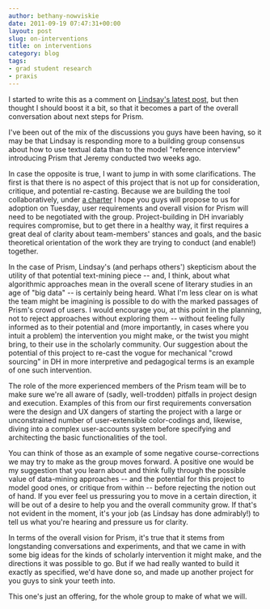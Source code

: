 ```yaml
---
author: bethany-nowviskie
date: 2011-09-19 07:47:31+00:00
layout: post
slug: on-interventions
title: on interventions
category: blog
tags:
- grad student research
- praxis
---
```


I started to write this as a comment on [Lindsay's latest post](https://scholarslab.org/praxis-program/imagining-end-users-for-requirements-gathering/), but then thought I should boost it a bit, so that it becomes a part of the overall conversation about next steps for Prism.

I've been out of the mix of the discussions you guys have been having, so it may be that Lindsay is responding more to a building group consensus about how to use textual data than to the model "reference interview" introducing Prism that Jeremy conducted two weeks ago. 

In case the opposite is true, I want to jump in with some clarifications. The first is that there is no aspect of this project that is not up for consideration, critique, and potential re-casting.  Because we are building the tool collaboratively, under [a charter](https://praxis.scholarslab.org/topics/toward-a-project-charter/) I hope you guys will propose to us for adoption on Tuesday, user requirements and overall vision for Prism will need to be negotiated with the group. Project-building in DH invariably requires compromise, but to get there in a healthy way, it first requires a great deal of clarity about team-members' stances and goals, and the basic theoretical orientation of the work they are trying to conduct (and enable!) together. 

In the case of Prism, Lindsay's (and perhaps others') skepticism about the utility of that potential text-mining piece -- and, I think, about what algorithmic approaches mean in the overall scene of literary studies in an age of "big data" -- is certainly being heard. What I'm less clear on is what the team might be imagining is possible to do with the marked passages of Prism's crowd of users. I would encourage you, at this point in the planning, not to reject approaches without exploring them -- without feeling fully informed as to their potential and (more importantly, in cases where you intuit a problem) the intervention you might make, or the twist you might bring, to their use in the scholarly community. Our suggestion about the potential of this project to re-cast the vogue for mechanical "crowd sourcing" in DH in more interpretive and pedagogical terms is an example of one such intervention.

The role of the more experienced members of the Prism team will be to make sure we're all aware of (sadly, well-trodden) pitfalls in project design and execution. Examples of this from our first requirements conversation were the design and UX dangers of starting the project with a large or unconstrained number of user-extensible color-codings and, likewise, diving into a complex user-accounts system before specifying and architecting the basic functionalities of the tool. 

You can think of those as an example of some negative course-corrections we may try to make as the group moves forward. A positive one would be my suggestion that you learn about and think fully through the possible value of data-mining approaches -- and the potential for this project to model good ones, or critique from within -- before rejecting the notion out of hand. If you ever feel us pressuring you to move in a certain direction, it will be out of a desire to help you and the overall community grow. If that's not evident in the moment, it's your job (as Lindsay has done admirably!) to tell us what you're hearing and pressure us for clarity.

In terms of the overall vision for Prism, it's true that it stems from longstanding conversations and experiments, and that we came in with some big ideas for the kinds of scholarly intervention it might make, and the directions it was possible to go. But if we had really wanted to build it exactly as specified, we'd have done so, and made up another project for you guys to sink your teeth into.  

This one's just an offering, for the whole group to make of what we will.
